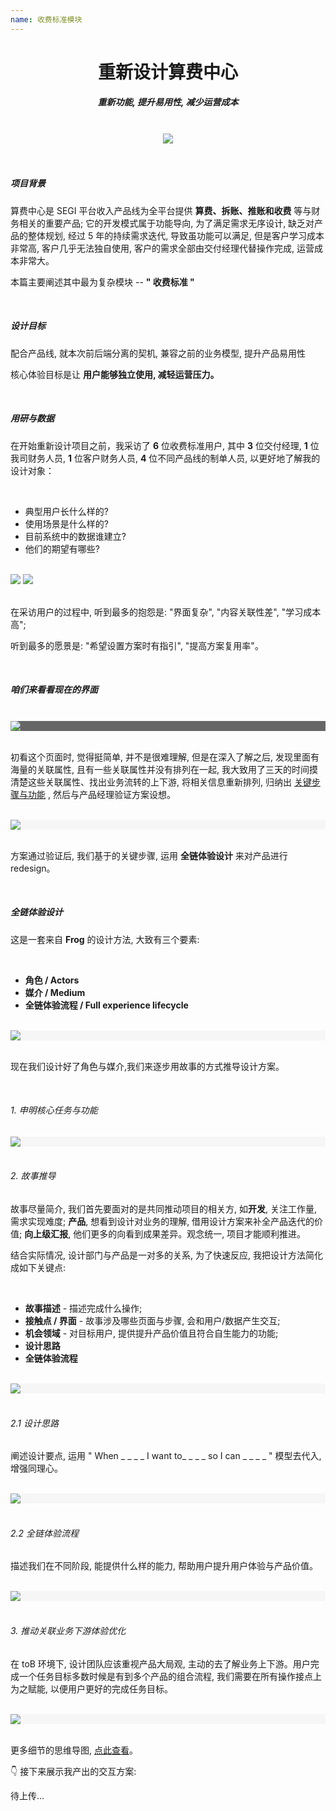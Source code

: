 ```yaml
---
name: 收费标准模块
---
```


# <center>重新设计算费中心</center>

##### <center class="text-gary-500 font-light"> 重新功能, 提升易用性, 减少运营成本</center>

<br>
<div style="display: flex; justify-content: center;">
    <img src="../assets/vdp/vdp.png"/>
</div>
<br>
<br>

##### 项目背景

算费中心是 SEGI 平台收入产品线为全平台提供 **算费、拆账、推账和收费** 等与财务相关的重要产品; 它的开发模式属于功能导向, 为了满足需求无序设计, 缺乏对产品的整体规划, 经过 5 年的持续需求迭代, 导致虽功能可以满足, 但是客户学习成本非常高, 客户几乎无法独自使用, 客户的需求全部由交付经理代替操作完成, 运营成本非常大。

本篇主要阐述其中最为复杂模块 -- **<span class="text-dark-blue ">" 收费标准 "</span>**

<br>

##### 设计目标

配合产品线, 就本次前后端分离的契机, 兼容之前的业务模型, 提升产品易用性

核心体验目标是让 **用户能够独立使用, 减轻运营压力。**

<br>

##### 用研与数据

在开始重新设计项目之前，我采访了 **6** 位收费标准用户, 其中 **3** 位交付经理, **1** 位我司财务人员, **1** 位客户财务人员, **4** 位不同产品线的制单人员, 以更好地了解我的设计对象：

<br>

<ul class="list-disc ml-9">
    <li><span class="list-disc font-bold">典型用户长什么样的?</span></li>
    <li><span class="list-disc font-bold">使用场景是什么样的?</span></li>
    <li><span class="list-disc font-bold">目前系统中的数据谁建立?</span></li>
    <li><span class="list-disc font-bold">他们的期望有哪些?</span></li>
</ul>

<br>
<div class=" shadow-md rounded-lg overflow-hidden grid grid-cols-2">
    <img src="../assets/billing-center/billing-center-03.png"> 
    <img src="../assets/billing-center/billing-center-02.png"> 
</div>
<br>

在采访用户的过程中, 听到最多的抱怨是: <span class="text-dark-blue">"界面复杂", "内容关联性差", "学习成本高"</span>;

听到最多的愿景是: <span class="text-dark-blue">"希望设置方案时有指引", "提高方案复用率"</span>。

<br>

##### 咱们来看看现在的界面

<br>

<div class=" shadow-md rounded-lg overflow-hidden  flex justify-center" style="background-color:#666666">
    <img src="../assets/billing-center/billing-center-04.png" class=" w-3/4"> 
</div>

<br>

初看这个页面时, 觉得挺简单, 并不是很难理解, 但是在深入了解之后, 发现里面有海量的关联属性, 且有一些关联属性并没有排列在一起, 我大致用了三天的时间摸清楚这些关联属性、找出业务流转的上下游, 将相关信息重新排列, 归纳出 <a href="https://www.processon.com/view/link/627cde9fe0b34d5ac4088baa#map" target="_blank">关键步骤与功能</a> , 然后与产品经理验证方案设想。

<br>

<div class=" shadow-md rounded-lg overflow-hidden flex justify-center" style="background-color:#f6f6f6">
    <img src="../assets/billing-center/billing-center-05.png" class=" w-3/4"> 
</div>

<br>

方案通过验证后, 我们基于的关键步骤, 运用 **全链体验设计** 来对产品进行 redesign。

<br>

##### 全链体验设计

这是一套来自 **Frog** 的设计方法, 大致有三个要素:

<br>

- **角色 / Actors**
- **媒介 / Medium**
- **全链体验流程 / Full experience lifecycle**

<br>

<div class=" shadow-md rounded-lg overflow-hidden flex justify-center" style="background-color:#f6f6f6">
    <img src="../assets/billing-center/billing-center-07.png" class=" w-5/6"> 
</div>

<br>

现在我们设计好了角色与媒介,我们来逐步用故事的方式推导设计方案。

<br>

###### 1. 申明核心任务与功能

<div class=" shadow-md rounded-lg overflow-hidden flex justify-center" style="background-color:#f6f6f6">
    <img src="../assets/billing-center/billing-center-08.png" class=" w-5/6"> 
</div>

<br>

###### 2. 故事推导

故事尽量简介, 我们首先要面对的是共同推动项目的相关方, 如**开发**, 关注工作量, 需求实现难度; **产品**, 想看到设计对业务的理解, 借用设计方案来补全产品迭代的价值; **向上级汇报**, 他们更多的向看到成果差异。观念统一, 项目才能顺利推进。

结合实际情况, 设计部门与产品是一对多的关系, 为了快速反应, 我把设计方法简化成如下关键点:

<br>

- **故事描述** - 描述完成什么操作;
- **接触点 / 界面** - 故事涉及哪些页面与步骤, 会和用户/数据产生交互;
- **机会领域** - 对目标用户, 提供提升产品价值且符合自生能力的功能;
- **设计思路**
- **全链体验流程**

<br>

<div class=" shadow-md rounded-lg overflow-hidden flex justify-center" style="background-color:#f6f6f6">
    <img src="../assets/billing-center/billing-center-09.png" class=" w-5/6"> 
</div>

<br>

###### 2.1 设计思路

阐述设计要点, 运用 <span class="text-dark-blue font-bold"> " When \_ \_ \_ \_ I want to\_ \_ \_ \_ so I can \_ \_ \_ \_ "</span> 模型去代入, 增强同理心。

<br>

<div class=" shadow-md rounded-lg overflow-hidden flex justify-center" style="background-color:#f6f6f6">
    <img src="../assets/billing-center/billing-center-10.png" class=" w-5/6 my-10"> 
</div>

<br>

###### 2.2 全链体验流程

描述我们在不同阶段, 能提供什么样的能力, 帮助用户提升用户体验与产品价值。

<br>

<div class=" shadow-md rounded-lg overflow-hidden flex justify-center" style="background-color:#f6f6f6">
    <img src="../assets/billing-center/billing-center-11.png" class=" w-5/6 my-10"> 
</div>

<br>

###### 3. 推动关联业务下游体验优化

在 toB 环境下, 设计团队应该重视产品大局观, 主动的去了解业务上下游。用户完成一个任务目标多数时候是有到多个产品的组合流程, 我们需要在所有操作接点上为之赋能, 以便用户更好的完成任务目标。

<br>

<div class=" shadow-md rounded-lg overflow-hidden flex justify-center" style="background-color:#f6f6f6">
    <img src="../assets/billing-center/billing-center-12.png" class=" w-5/6 my-10"> 
</div>

<br>

更多细节的思维导图, <a href="https://www.processon.com/view/link/627dfc85e0b34d5ac40b2fad" target="_blank">点此查看</a>。

👇 接下来展示我产出的交互方案:

待上传...
